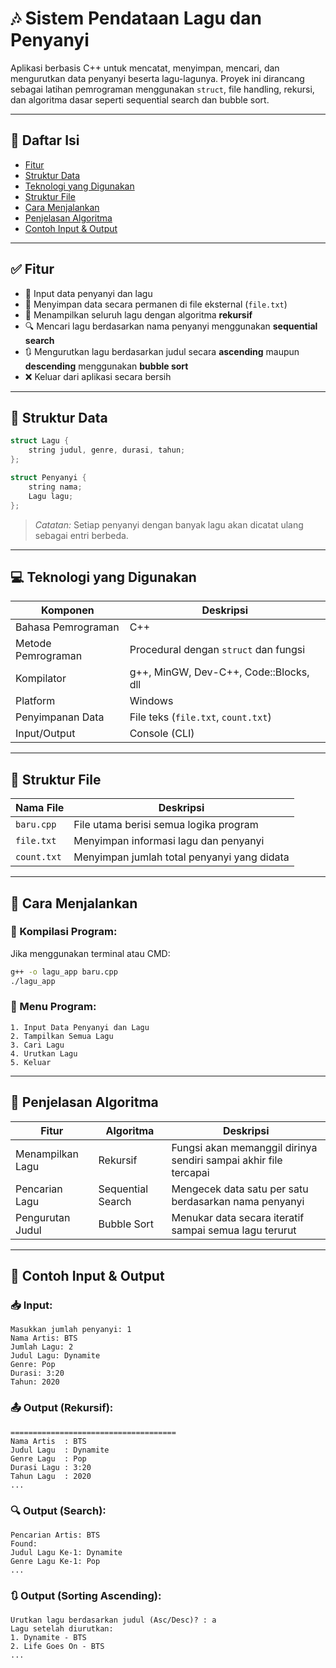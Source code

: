
# 🎶 Sistem Pendataan Lagu dan Penyanyi

Aplikasi berbasis C++ untuk mencatat, menyimpan, mencari, dan mengurutkan data penyanyi beserta lagu-lagunya. Proyek ini dirancang sebagai latihan pemrograman menggunakan `struct`, file handling, rekursi, dan algoritma dasar seperti sequential search dan bubble sort.

---

## 🧾 Daftar Isi

- [Fitur](#fitur)
- [Struktur Data](#struktur-data)
- [Teknologi yang Digunakan](#teknologi-yang-digunakan)
- [Struktur File](#struktur-file)
- [Cara Menjalankan](#cara-menjalankan)
- [Penjelasan Algoritma](#penjelasan-algoritma)
- [Contoh Input & Output](#contoh-input--output)

---

## ✅ Fitur

- 📝 Input data penyanyi dan lagu
- 📂 Menyimpan data secara permanen di file eksternal (`file.txt`)
- 🔁 Menampilkan seluruh lagu dengan algoritma **rekursif**
- 🔍 Mencari lagu berdasarkan nama penyanyi menggunakan **sequential search**
- 🔃 Mengurutkan lagu berdasarkan judul secara **ascending** maupun **descending** menggunakan **bubble sort**
- ❌ Keluar dari aplikasi secara bersih

---

## 🧩 Struktur Data

```cpp
struct Lagu {
    string judul, genre, durasi, tahun;
};

struct Penyanyi {
    string nama;
    Lagu lagu;
};
```

> *Catatan:* Setiap penyanyi dengan banyak lagu akan dicatat ulang sebagai entri berbeda.

---

## 💻 Teknologi yang Digunakan

| Komponen            | Deskripsi                                  |
|---------------------|---------------------------------------------|
| Bahasa Pemrograman  | C++                                         |
| Metode Pemrograman  | Procedural dengan `struct` dan fungsi       |
| Kompilator          | g++, MinGW, Dev-C++, Code::Blocks, dll      |
| Platform            | Windows                                     |
| Penyimpanan Data    | File teks (`file.txt`, `count.txt`)         |
| Input/Output        | Console (CLI)                               |

---

## 📁 Struktur File

| Nama File    | Deskripsi                                         |
|--------------|---------------------------------------------------|
| `baru.cpp`   | File utama berisi semua logika program            |
| `file.txt`   | Menyimpan informasi lagu dan penyanyi             |
| `count.txt`  | Menyimpan jumlah total penyanyi yang didata       |

---

## 🚀 Cara Menjalankan

### 🔧 Kompilasi Program:
Jika menggunakan terminal atau CMD:
```bash
g++ -o lagu_app baru.cpp
./lagu_app
```

### 📱 Menu Program:
```
1. Input Data Penyanyi dan Lagu
2. Tampilkan Semua Lagu
3. Cari Lagu
4. Urutkan Lagu
5. Keluar
```

---

## 🧠 Penjelasan Algoritma

| Fitur                | Algoritma             | Deskripsi                                                                 |
|----------------------|------------------------|---------------------------------------------------------------------------|
| Menampilkan Lagu     | Rekursif               | Fungsi akan memanggil dirinya sendiri sampai akhir file tercapai         |
| Pencarian Lagu       | Sequential Search      | Mengecek data satu per satu berdasarkan nama penyanyi                    |
| Pengurutan Judul     | Bubble Sort            | Menukar data secara iteratif sampai semua lagu terurut                   |

---

## 🧪 Contoh Input & Output

### 📥 Input:
```
Masukkan jumlah penyanyi: 1
Nama Artis: BTS
Jumlah Lagu: 2
Judul Lagu: Dynamite
Genre: Pop
Durasi: 3:20
Tahun: 2020
```

### 📤 Output (Rekursif):
```
=====================================
Nama Artis  : BTS
Judul Lagu  : Dynamite
Genre Lagu  : Pop
Durasi Lagu : 3:20
Tahun Lagu  : 2020
...
```

### 🔍 Output (Search):
```
Pencarian Artis: BTS
Found:
Judul Lagu Ke-1: Dynamite
Genre Lagu Ke-1: Pop
...
```

### 🔃 Output (Sorting Ascending):
```
Urutkan lagu berdasarkan judul (Asc/Desc)? : a
Lagu setelah diurutkan:
1. Dynamite - BTS
2. Life Goes On - BTS
...
```


